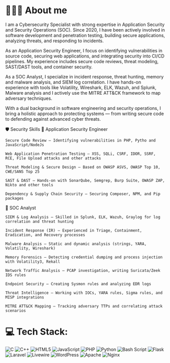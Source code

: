 # 🧑🏿‍💻  About me
I am a Cybersecurity Specialist with strong expertise in Application Security and Security Operations (SOC).
Since 2020, I have been actively involved in software development and penetration testing, building secure applications, analyzing threats, and responding to incidents.

As an Application Security Engineer, I focus on identifying vulnerabilities in source code, securing web applications, and integrating security into CI/CD pipelines. My experience includes secure code reviews, threat modeling, SAST/DAST tools, and container security.

As a SOC Analyst, I specialize in incident response, threat hunting, memory and malware analysis, and SIEM log correlation. I have hands-on experience with tools like Volatility, Wireshark, ELK, Wazuh, and Splunk, Malware analysis  and I actively use the MITRE ATT&CK framework to map adversary techniques.

With a dual background in software engineering and security operations, I bring a holistic approach to protecting systems — from writing secure code to defending against advanced cyber threats.

🛡️ Security Skills
🔹 Application Security Engineer

    Secure Code Review – Identifying vulnerabilities in PHP, Pytho and  JavaScript/NodeJs

    Web Application Penetration Testing – XSS, SQLi, CSRF, IDOR, SSRF, RCE, File Upload attacks and other attacks

    Threat Modeling & Secure Design – Based on OWASP ASVS, OWASP Top 10, CWE/SANS Top 25

    SAST & DAST – Hands-on with SonarQube, Semgrep, Burp Suite, OWASP ZAP, Nikto and other tools

    Dependency & Supply Chain Security – Securing Composer, NPM, and Pip packages


🔹 SOC Analyst

    SIEM & Log Analysis – Skilled in Splunk, ELK, Wazuh, Graylog for log correlation and threat hunting

    Incident Response (IR) – Experienced in Triage, Containment, Eradication, and Recovery processes

    Malware Analysis – Static and dynamic analysis (strings, YARA, Volatility, Wireshark)

    Memory Forensics – Detecting credential dumping and process injection with Volatility3, Rekall

    Network Traffic Analysis – PCAP investigation, writing Suricata/Zeek IDS rules

    Endpoint Security – Creating Sysmon rules and analyzing EDR logs

    Threat Intelligence – Working with IOCs, YARA rules, Sigma rules, and MISP integrations

    MITRE ATT&CK Mapping – Tracking adversary TTPs and correlating attack scenarios

# 💻 Tech Stack:
![C](https://img.shields.io/badge/c-%2300599C.svg?style=for-the-badge&logo=c&logoColor=white) ![C++](https://img.shields.io/badge/c++-%2300599C.svg?style=for-the-badge&logo=c%2B%2B&logoColor=white) ![HTML5](https://img.shields.io/badge/html5-%23E34F26.svg?style=for-the-badge&logo=html5&logoColor=white) ![JavaScript](https://img.shields.io/badge/javascript-%23323330.svg?style=for-the-badge&logo=javascript&logoColor=%23F7DF1E) ![PHP](https://img.shields.io/badge/php-%23777BB4.svg?style=for-the-badge&logo=php&logoColor=white) ![Python](https://img.shields.io/badge/python-3670A0?style=for-the-badge&logo=python&logoColor=ffdd54) ![Bash Script](https://img.shields.io/badge/bash_script-%23121011.svg?style=for-the-badge&logo=gnu-bash&logoColor=white) ![Flask](https://img.shields.io/badge/flask-%23000.svg?style=for-the-badge&logo=flask&logoColor=white) ![Laravel](https://img.shields.io/badge/laravel-%23FF2D20.svg?style=for-the-badge&logo=laravel&logoColor=white) ![Livewire](https://img.shields.io/badge/livewire-%234e56a6.svg?style=for-the-badge&logo=livewire&logoColor=white) ![WordPress](https://img.shields.io/badge/WordPress-%23117AC9.svg?style=for-the-badge&logo=WordPress&logoColor=white) ![Apache](https://img.shields.io/badge/apache-%23D42029.svg?style=for-the-badge&logo=apache&logoColor=white) ![Nginx](https://img.shields.io/badge/nginx-%23009639.svg?style=for-the-badge&logo=nginx&logoColor=white)
